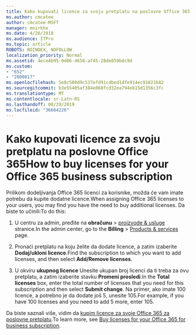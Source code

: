 ```yaml
---
title: Kako kupovati licence za svoju pretplatu na poslovne Office 365
ms.author: cmcatee
author: cmcatee-MSFT
manager: mnirkhe
ms.date: 4/26/2018
ms.audience: ITPro
ms.topic: article
ROBOTS: NOINDEX, NOFOLLOW
localization_priority: Normal
ms.assetid: 4ece4b95-0d06-4658-af45-28de859bdc9d
ms.custom:
- "652"
- "2000017"
ms.openlocfilehash: 5e0c500d9c537efd91cdbed1dfe914ec91821b82
ms.sourcegitcommit: b3e55405af384e868fcd32ea794eb15d1356c3fc
ms.translationtype: MT
ms.contentlocale: sr-Latn-RS
ms.lasthandoff: 08/29/2019
ms.locfileid: "36664226"
---
```

# <a name="how-to-buy-licenses-for-your-office-365-business-subscription"></a><span data-ttu-id="89717-102">Kako kupovati licence za svoju pretplatu na poslovne Office 365</span><span class="sxs-lookup"><span data-stu-id="89717-102">How to buy licenses for your Office 365 business subscription</span></span>

<span data-ttu-id="89717-103">Prilikom dodeljivanja Office 365 licenci za korisnike, možda će vam imate potrebu da kupite dodatne licence.</span><span class="sxs-lookup"><span data-stu-id="89717-103">When assigning Office 365 licenses to your users, you may find you have the need to buy additional licenses.</span></span> <span data-ttu-id="89717-104">Da biste to učinili:</span><span class="sxs-lookup"><span data-stu-id="89717-104">To do this:</span></span>
  
1. <span data-ttu-id="89717-105">U centru za admin, pređite na **obračunu** \> [proizvode & usluge](https://go.microsoft.com/fwlink/p/?linkid=842054) stranice.</span><span class="sxs-lookup"><span data-stu-id="89717-105">In the admin center, go to the **Billing** \> [Products & services](https://go.microsoft.com/fwlink/p/?linkid=842054) page.</span></span>

2. <span data-ttu-id="89717-106">Pronaći pretplatu na koju želite da dodate licence, a zatim izaberite **Dodaj/ukloni licence**.</span><span class="sxs-lookup"><span data-stu-id="89717-106">Find the subscription to which you want to add licenses, and then select **Add/Remove licenses**.</span></span>

3. <span data-ttu-id="89717-107">U okviru **ukupnog licence** Unesite ukupan broj licenci da ti treba za ovu pretplatu, a zatim izaberite stavku **Promeni prosledi**.</span><span class="sxs-lookup"><span data-stu-id="89717-107">In the **Total licenses** box, enter the total number of licenses that you need for this subscription and then select **Submit change**.</span></span> <span data-ttu-id="89717-108">Na primer, ako imate 100 licence, a potrebno je da dodate još 5, unesite 105.</span><span class="sxs-lookup"><span data-stu-id="89717-108">For example, if you have 100 licenses and you need to add 5 more, enter 105.</span></span>

<span data-ttu-id="89717-109">Da biste saznali više, vidim da [kupim licence za svoje Office 365 za poslovne pretplatu](https://docs.microsoft.com/office365/admin/subscriptions-and-billing/buy-licenses).</span><span class="sxs-lookup"><span data-stu-id="89717-109">To learn more, see [Buy licenses for your Office 365 for business subscription](https://docs.microsoft.com/office365/admin/subscriptions-and-billing/buy-licenses).</span></span>